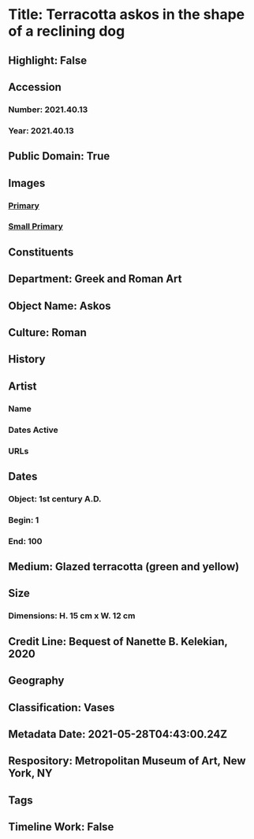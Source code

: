 # Title: Terracotta askos in the shape of a reclining dog
## Highlight: False
## Accession
### Number: 2021.40.13
### Year: 2021.40.13
## Public Domain: True
## Images
### [Primary](https://images.metmuseum.org/CRDImages/gr/original/KN215.jpg)
### [Small Primary](https://images.metmuseum.org/CRDImages/gr/web-large/KN215.jpg)
## Constituents
## Department: Greek and Roman Art
## Object Name: Askos
## Culture: Roman
## History
## Artist
### Name
### Dates Active
### URLs
## Dates
### Object: 1st century A.D.
### Begin: 1
### End: 100
## Medium: Glazed terracotta (green and yellow)
## Size
### Dimensions: H. 15 cm x W. 12 cm
## Credit Line: Bequest of Nanette B. Kelekian, 2020
## Geography
## Classification: Vases
## Metadata Date: 2021-05-28T04:43:00.24Z
## Respository: Metropolitan Museum of Art, New York, NY
## Tags
## Timeline Work: False